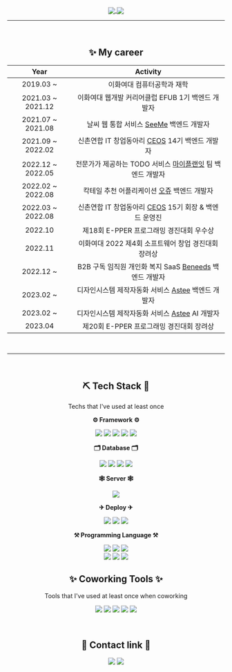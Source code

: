 <div align="center">
  
  <a href="https://github.com/sukyeongs/github-readme-stats">
  <img align="center" src="https://github-readme-stats.vercel.app/api?username=sukyeongs&count_private=true&show_icons=true" />
  </a>
  <a href="https://github-readme-stats.vercel.app/api/top-langs/?username=sukyeongs&layout=compact">
    <img align="center" src="https://github-readme-stats.vercel.app/api/top-langs/?username=sukyeongs&layout=compact" />
  </a>
  
  <br>
  
  ---
  
  <br>
  
  ## ✨ My career
  
  |Year|Activity|
  |:---:|:---:|
  |2019.03 ~ |이화여대 컴퓨터공학과 재학|
  |2021.03 ~ 2021.12|이화여대 웹개발 커리어클럽 EFUB 1기 백엔드 개발자|
  |2021.07 ~ 2021.08|날씨 웹 통합 서비스 <a href="https://github.com/EFUB-SeeMe/SeeMe_Server">SeeMe</a> 백엔드 개발자
  |2021.09 ~ 2022.02|신촌연합 IT 창업동아리 <a href="https://github.com/CEOS-Developers">CEOS</a> 14기 백엔드 개발자|
  |2022.12 ~ 2022.05|전문가가 제공하는 TODO 서비스 <a href="https://github.com/MyPlanIt/MyPlanIt_Back">마이플랜잇</a> 팀 백엔드 개발자|
  |2022.02 ~ 2022.08|칵테일 추천 어플리케이션 <a href="https://github.com/cocktail-Ohzu/Ohzu-BackEnd">오쥬</a> 백엔드 개발자|
  |2022.03 ~ 2022.08|	신촌연합 IT 창업동아리 <a href="https://github.com/CEOS-Developers">CEOS</a> 15기 회장 & 백엔드 운영진|
  |2022.10|제18회 E-PPER 프로그래밍 경진대회 우수상|
  |2022.11|이화여대 2022 제4회 소프트웨어 창업 경진대회 장려상|
  |2022.12 ~ |B2B 구독 임직원 개인화 복지 SaaS <a href="https://github.com/Giftifit/Beneeds-Server">Beneeds</a> 백엔드 개발자|
  |2023.02 ~ |디자인시스템 제작자동화 서비스 <a href="https://github.com/Team-VISTA/astee-growth-django">Astee</a> 백엔드 개발자|
  |2023.02 ~ |디자인시스템 제작자동화 서비스 <a href="https://github.com/Team-VISTA/astee-growth-django">Astee</a> AI 개발자|
  |2023.04|제20회 E-PPER 프로그래밍 경진대회 장려상|
  
  <br>
  
  ---
 
  <br>
  
  ## ⛏ Tech Stack 🔧

  Techs that I've used at least once

  **⚙ Framework ⚙**
  
  <img src="https://img.shields.io/badge/SpringBoot-6DB33F?style=flat-square&logo=SpringBoot&logoColor=white"/></a> 
  <img src="https://img.shields.io/badge/Django-092E20?style=flat-square&logo=Django&logoColor=white"/></a>
  <img src="https://img.shields.io/badge/Node.js-339933?style=flat-square&logo=Node.js&logoColor=white"/></a>
  <img src="https://img.shields.io/badge/Unity-FFFFFF?style=flat-square&logo=Unity&logoColor=black"/></a>
  <img src="https://img.shields.io/badge/Android-3DDC84?style=flat-square&logo=Android&logoColor=white"/></a> 
  
  **🗂 Database 🗂**
  
  <img src="https://img.shields.io/badge/MySQL-4479A1?style=flat-square&logo=MySQL&logoColor=white"/></a>
  <img src="https://img.shields.io/badge/Amazon S3-569A31?style=flat-square&logo=Amazon S3&logoColor=white"/></a>
  <img src="https://img.shields.io/badge/Amazon RDS-527FFF?style=flat-square&logo=amazonrds&logoColor=white"/></a>
  <img src="https://img.shields.io/badge/Mongo DB-47A248?style=flat-square&logo=mongodb&logoColor=white"/></a>
  
  **🕸️ Server 🕸️**
  
  <img src="https://img.shields.io/badge/Nginx-009639?style=flat-square&logo=nginx&logoColor=white"/></a>
  
  **✈ Deploy ✈**
  
  <img src="https://img.shields.io/badge/Docker-2496ED?style=flat-square&logo=Docker&logoColor=white"/></a>
  <img src="https://img.shields.io/badge/Github Actions-2088FF?style=flat-square&logo=Github Actions&logoColor=white"/></a>
  <img src="https://img.shields.io/badge/Amazon AWS-232F3E?style=flat-square&logo=Amazon AWS&logoColor=white"/></a>
  
  **⚒ Programming Language ⚒**
  
  <img src="https://img.shields.io/badge/Python-3766AB?style=flat-square&logo=Python&logoColor=white"/></a>
  <img src="https://img.shields.io/badge/C-A8B9CC?style=flat-square&logo=C&logoColor=white"/></a>
  <img src="https://img.shields.io/badge/Java-007396?style=flat-square&logo=Java&logoColor=white"/></a>  
  <img src="https://img.shields.io/badge/HTML-E34F26?style=flat-square&logo=HTML5&logoColor=white"/></a>
  <img src="https://img.shields.io/badge/Javascript-F7DF1E?style=flat-square&logo=javascript&logoColor=white"/></a>
  <img src="https://img.shields.io/badge/Kotlin-7F52FF?style=flat-square&logo=Kotlin&logoColor=white"/></a>  
  
  
  ## ✨ Coworking Tools ✨

  Tools that I've used at least once when coworking
  
  <img src="https://img.shields.io/badge/GitHub-181717?style=flat-square&logo=GitHub&logoColor=white"/></a>
  <img src="https://img.shields.io/badge/Figma-F24E1E?style=flat-square&logo=Figma&logoColor=white"/></a>
  <img src="https://img.shields.io/badge/Slack-4A154B?style=flat-square&logo=Slack&logoColor=white"/></a>
  <img src="https://img.shields.io/badge/GitBook-3884FF?style=flat-square&logo=GitBook&logoColor=white"/></a>
  <img src="https://img.shields.io/badge/Notion-000000?style=flat-square&logo=Notion&logoColor=white"/></a>
  
  
  <br>
  
  ## 🐶 Contact link 🐶
  
  <a href="mailto:tjtnrud@gmail.com" target="_blank"><img src="https://img.shields.io/badge/Gmail-EA4335?style=flat-square&logo=Gmail&logoColor=white"/></a>
  <a href="https://github.com/sukyeongs" target="_blank"><img src="https://img.shields.io/badge/GitHub-181717?style=flat-square&logo=GitHub&logoColor=white"/></a>
</div>
